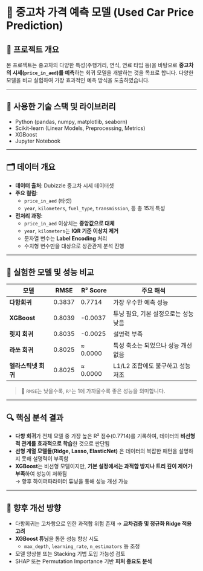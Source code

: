 # 🚗 중고차 가격 예측 모델 (Used Car Price Prediction)

## 📌 프로젝트 개요
본 프로젝트는 중고차의 다양한 특성(주행거리, 연식, 연료 타입 등)을 바탕으로 **중고차의 시세(`price_in_aed`)를 예측**하는 회귀 모델을 개발하는 것을 목표로 합니다. 다양한 모델을 비교 실험하여 가장 효과적인 예측 방식을 도출하였습니다.

---

## 🧰 사용한 기술 스택 및 라이브러리

- Python (pandas, numpy, matplotlib, seaborn)
- Scikit-learn (Linear Models, Preprocessing, Metrics)
- XGBoost
- Jupyter Notebook

---

## 🗂️ 데이터 개요

- **데이터 출처**: Dubizzle 중고차 시세 데이터셋
- **주요 컬럼**:
  - `price_in_aed` (타겟)
  - `year`, `kilometers`, `fuel_type`, `transmission`, 등 총 15개 특성
- **전처리 과정**:
  - `price_in_aed` 이상치는 **중앙값으로 대체**
  - `year`, `kilometers`는 **IQR 기준 이상치 제거**
  - 문자열 변수는 **Label Encoding** 처리
  - 수치형 변수만을 대상으로 상관관계 분석 진행

---

## 🧪 실험한 모델 및 성능 비교

| 모델             | RMSE      | R² Score | 주요 해석 |
|------------------|-----------|----------|-----------|
| **다항회귀**       | 0.3837    | 0.7714   | 가장 우수한 예측 성능 |
| **XGBoost**      | 0.8039    | -0.0037  | 튜닝 필요, 기본 설정으로는 성능 낮음 |
| **릿지 회귀**     | 0.8035    | -0.0025  | 설명력 부족 |
| **라쏘 회귀**     | 0.8025    | ≈ 0.0000 | 특성 축소는 되었으나 성능 개선 없음 |
| **엘라스틱넷 회귀** | 0.8025    | ≈ 0.0000 | L1/L2 조합에도 불구하고 성능 저조 |

> 📌 `RMSE`는 낮을수록, `R²`는 1에 가까울수록 좋은 성능을 의미합니다.

---

## 🔍 핵심 분석 결과

- **다항 회귀**가 전체 모델 중 가장 높은 R² 점수(0.7714)를 기록하여, 데이터의 **비선형적 관계를 효과적으로 학습**한 것으로 판단됨
- **선형 계열 모델들(Ridge, Lasso, ElasticNet)** 은 데이터의 복잡한 패턴을 설명하지 못해 설명력이 부족함
- **XGBoost**는 비선형 모델이지만, **기본 설정에서는 과적합 방지나 트리 깊이 제어가 부족**하여 성능이 저하됨  
  → 향후 하이퍼파라미터 튜닝을 통해 성능 개선 가능

---

## 🔧 향후 개선 방향

- 다항회귀는 고차항으로 인한 과적합 위험 존재 → **교차검증 및 정규화 Ridge 적용 고려**
- **XGBoost 튜닝**을 통한 성능 향상 시도
  - `max_depth`, `learning_rate`, `n_estimators` 등 조정
- 모델 앙상블 또는 Stacking 기법 도입 가능성 검토
- SHAP 또는 Permutation Importance 기반 **피처 중요도 분석**


